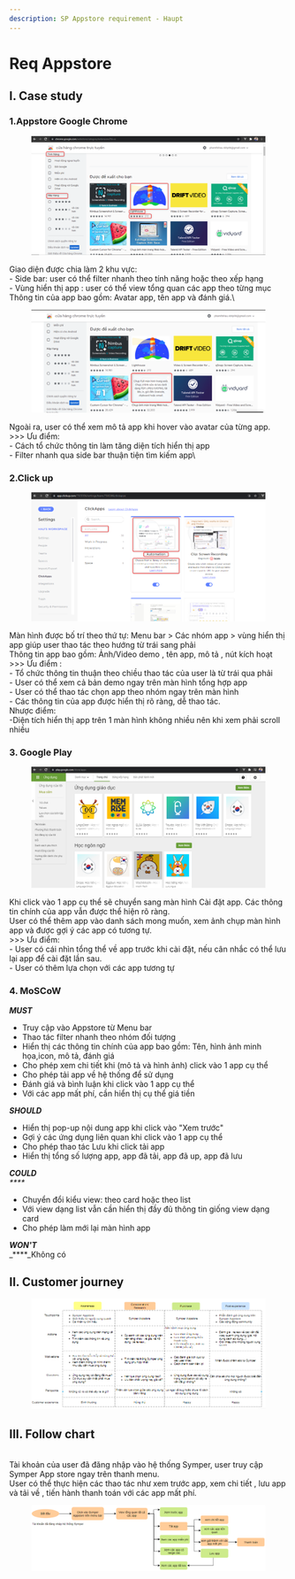 ```yaml
---
description: SP Appstore requirement - Haupt
---
```


# Req Appstore

## I. Case study

### 1.Appstore Google Chrome

<figure><img src="../../.gitbook/assets/image (20).png" alt=""><figcaption></figcaption></figure>

Giao diện được chia làm 2 khu vực:\
\- Side bar: user có thể filter nhanh theo tính năng hoặc theo xếp hạng\
\- Vùng hiển thị app : user có thể view tổng quan các app theo từng mục\
Thông tin của app bao gồm: Avatar app, tên app và đánh giá.\\

<figure><img src="../../.gitbook/assets/image (28).png" alt=""><figcaption></figcaption></figure>

Ngoài ra, user có thể xem mô tả app khi hover vào avatar của từng app.\
\>>> Ưu điểm:\
\- Cách tổ chức thông tin làm tăng diện tích hiển thị app\
\- Filter nhanh qua side bar thuận tiện tìm kiếm app\\

### 2.Click up

<figure><img src="../../.gitbook/assets/image (18) (5).png" alt=""><figcaption></figcaption></figure>

Màn hình được bố trí theo thứ tự: Menu bar > Các nhóm app > vùng hiển thị app giúp user thao tác theo hướng từ trái sang phải\
Thông tin app bao gồm: Ảnh/Video demo , tên app, mô tả , nút kích hoạt\
\>>> Ưu điểm :\
\- Tổ chức thông tin thuận theo chiều thao tác của user là từ trái qua phải\
\- User có thể xem cả bản demo ngay trên màn hình tổng hợp app\
\- User có thể thao tác chọn app theo nhóm ngay trên màn hình\
\- Các thông tin của app được hiển thị rõ ràng, dễ thao tác.\
Nhược điểm:\
\-Diện tích hiển thị app trên 1 màn hình không nhiều nên khi xem phải scroll nhiều

### 3. Google Play

<figure><img src="../../.gitbook/assets/image (15).png" alt=""><figcaption></figcaption></figure>

Khi click vào 1 app cụ thể sẽ chuyển sang màn hình Cài đặt app. Các thông tin chính của app vẫn được thể hiện rõ ràng.\
User có thể thêm app vào danh sách mong muốn, xem ảnh chụp màn hình app và được gợi ý các app có tương tự.\
\>>> Ưu điểm:\
\- User có cái nhìn tổng thể về app trước khi cài đặt, nếu cân nhắc có thể lưu lại app để cài đặt lần sau.\
\- User có thêm lựa chọn với các app tương tự

### 4. MoSCoW

_**MUST**_

* Truy cập vào Appstore từ Menu bar
* Thao tác filter nhanh theo nhóm đối tượng
* Hiển thị các thông tin chính của app bao gồm: Tên, hình ảnh minh họa,icon, mô tả, đánh giá
* Cho phép xem chi tiết khi (mô tả và hình ảnh) click vào 1 app cụ thể
* Cho phép tải app về hệ thống để sử dụng
* Đánh giá và bình luận khi click vào 1 app cụ thể
* Với các app mất phí, cần hiển thị cụ thể giá tiền

_**SHOULD**_

* Hiển thị pop-up nội dung app khi click vào "Xem trước"
* Gợi ý các ứng dụng liên quan khi click vào 1 app cụ thể
* Cho phép thao tác Lưu khi click tải app
* Hiển thị tổng số lượng app, app đã tải, app đã up, app đã lưu

_**COULD**_\
_\*\*\*\*_

* Chuyển đổi kiểu view: theo card hoặc theo list
* Với view dạng list vẫn cần hiển thị đầy đủ thông tin giống view dạng card
* Cho phép làm mới lại màn hình app

_**WON'T**_\
\_\*\*\*\*\_Không có

## II. Customer journey

<figure><img src="../../.gitbook/assets/image (22).png" alt=""><figcaption></figcaption></figure>

## III. Follow chart

\
Tài khoản của user đã đăng nhập vào hệ thống Symper, user truy cập Symper App store ngay trên thanh menu.\
User có thể thực hiện các thao tác như xem trước app, xem chi tiết , lưu app và tải về , tiến hành thanh toán với các app mất phí.

<figure><img src="../../.gitbook/assets/image (25).png" alt=""><figcaption></figcaption></figure>
